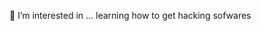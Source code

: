 👀 I’m interested in ... learning how to get hacking sofwares

<!---
Seekay14/Seekay14 is a ✨ special ✨ repository because its `README.md` (this file) appears on your GitHub profile.
You can click the Preview link to take a look at your changes.
--->
